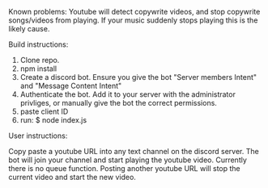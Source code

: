 Known problems:
Youtube will detect copywrite videos, and stop copywrite songs/videos from playing. If your music suddenly stops playing this is the likely cause.


Build instructions:
1. Clone repo.
2. npm install
3. Create a discord bot. Ensure you give the bot "Server members Intent" and "Message Content Intent"
4. Authenticate the bot. Add it to your server with the administrator privliges, or manually give the bot the correct permissions.
5. paste client ID
6. run: $ node index.js


User instructions:

Copy paste a youtube URL into any text channel on the discord server. The bot will join your channel and start playing the youtube video.
Currently there is no queue function. Posting another youtube URL will stop the current video and start the new video.
